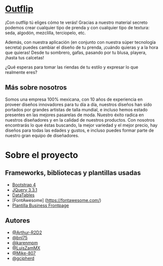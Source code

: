 # [Outflip](https://github.com/danjrosales/sitio-web-consultora-la-ultima-cena)

¡Con outflip tú eliges cómo te verás! Gracias a nuestro material secreto podemos crear cualquier tipo de prenda y con cualquier tipo de textura: seda, algodón, mezclilla, terciopelo, etc.

Además, con nuestra aplicación (en conjunto con nuestra súper tecnología secreta) puedes cambiar el diseño de tu prenda, ¡cuándo quieras y a la hora que quieras! Desde tu sombrero, gafas, pasando por tu blusa, playera, ¡hasta tus calcetas!

¿Qué esperas para tomar las riendas de tu estilo y expresar lo que realmente eres?

## Más sobre nosotros

Somos una empresa 100% mexicana, con 10 años de experiencia en proveer diseños innovadores para tu día a día, nuestros diseños han sido portados por grandes artistas de talla mundial, e incluso hemos estado presentes en las mejores pasarelas de moda. Nuestro éxito radica en nuestros diseñadores y en la calidad de nuestros productos.
Con nosotros encontrarás lo que éstas buscando, la mejor variedad y el mejor precio, hay diseños para todas las edades y gustos, e incluso puedes formar parte de nuestro gran equipo de diseñadores.

# Sobre el proyecto

## Frameworks, bibliotecas y plantillas usadas

* [Bootstrap 4](https://getbootstrap.com/)
* [JQuery 3.3.1](https://jquery.com/)
* [DataTables](https://datatables.net/)
* [FontAwesome] (https://fontawesome.com/)
* [Plantilla Business Frontpage](https://www.github.com/BlackrockDigital/startbootstrap-business-frontpage)

## Autores

* [@Arthur-R2D2](https://www.github.com/Arthur-R2D2)
* [@bnl75](https://www.github.com/bnl75)
* [@karenmpm](https://www.github.com/karenmpm)
* [@LuisZamMX](https://www.github.com/LuisZamMX)
* [@Mike-807](https://www.github.com/Mike-807)
* [@gcipherd](https://www.github.com/gcipherd)

